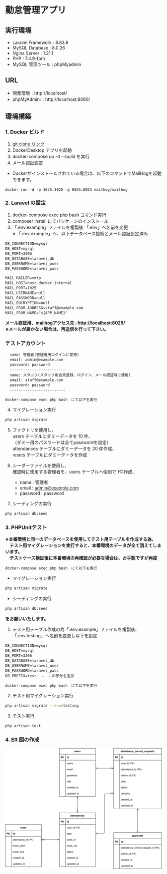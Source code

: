 # 勤怠管理アプリ

## 実行環境
- Laravel Framework : 8.83.8
- MySQL Database : 8.0.26
- Nginx Server : 1.21.1
- PHP : 7.4.9-fpm
- MySQL 管理ツール : phpMyadmin

## URL
- 開発環境：http://localhost/
- phpMyAdmin:：http://localhost:8080/

## 環境構築

### 1. Docker ビルド
1. [git clone リンク](https://github.com/coachtech-material/laravel-docker-template)
2. DockerDesktop アプリを起動
3. docker-compose up -d --build を実行
4. メール認証設定
- Dockerがインストールされている場合は、以下のコマンドでMailHogを起動できます。  
```docker
docker run -d -p 1025:1025 -p 8025:8025 mailhog/mailhog
```

### 2. Laravel の設定
1. docker-compose exec php bash コマンド実行
2. composer install にてパッケージのインストール
3. 「.env.example」ファイルを複製後 「.env」へ名前を変更  
※ 「.env.example」へ、以下データベース接続とメール認証設定済み

```text
DB_CONNECTION=mysql
DB_HOST=mysql
DB_PORT=3306
DB_DATABASE=laravel_db
DB_USERNAME=laravel_user
DB_PASSWORD=laravel_pass
```
```text
MAIL_MAILER=smtp
MAIL_HOST=host.docker.internal
MAIL_PORT=1025
MAIL_USERNAME=null
MAIL_PASSWORD=null
MAIL_ENCRYPTION=null
MAIL_FROM_ADDRESS=staff@example.com
MAIL_FROM_NAME="${APP_NAME}"
```
**メール認証用、mailhogアクセス先 : http://localhost:8025/**  
**※メールが届かない場合は、再送信を行って下さい。**

### テストアカウント
      name: 管理者(管理者用ログインに使用)  
      email: admin@example.com  
      password: password  
      -------------------------
      name: スタッフ(スタッフ用会員登録、ログイン、メール認証時に使用)  
      email: staff@example.com  
      password: password  
      -------------------------

```text
docker-compose exec php bash　にて以下を実行
```
4. マイグレーション実行
```bash
php artisan migrate
```

5. ファクトリを使用し、  
    users テーブルにダミーデータを 10 件、  
    （ダミー用のパスワードは全てpasswordを設定）  
    attendances テーブルにダミーデータを 20 件作成、  
    resets テーブルにダミーデータを作成

6. シーダーファイルを使用し、  
   確認時に使用する管理者を、users テーブルへ個別で 1件作成、  
   - name : 管理者
   - email : admin@example.com
   - password : password

7. シーディングの実行
```bash
php artisan db:seed
```

### 3. PHPUnitテスト
**※本番環境と同一のデータベースを使用してテスト用テーブルを作成する為、**  
　**テスト用マイグレーションを実行すると、本番環境のデータが全て消えてしまいます。**  
　**テストケース検証後に本番環境の再確認が必要な場合は、お手数ですが再度**  
```text
docker-compose exec php bash　にて以下を実行
```
- マイグレーション実行
```bash
php artisan migrate
```
- シーディングの実行
```bash
php artisan db:seed
```
**をお願いいたします。**

1. テスト用テーブル作成の為「.env.example」ファイルを複製後、  
   「.env.testing」へ名前を変更し以下を設定
``` text
DB_CONNECTION=mysql
DB_HOST=mysql
DB_PORT=3306
DB_DATABASE=laravel_db
DB_USERNAME=laravel_user
DB_PASSWORD=laravel_pass
DB_PREFIX=test_　←　この部分を追加
```
```text
docker-compose exec php bash　にて以下を実行
```
2. テスト用マイグレーション実行
``` bash
php artisan migrate --env=testing
```
3. テスト実行
``` bash
php artisan test
```

### 4. ER 図の作成
![ER図](./src/attendance-test_ER.drawio.svg)
